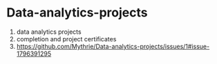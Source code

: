 # Data-analytics-projects
1. data analytics projects
2. completion and project certificates
3. https://github.com/Mythrie/Data-analytics-projects/issues/1#issue-1796391295
